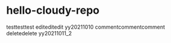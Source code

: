 # hello-cloudy-repo
testtesttest editeditedit
yy20211010 commentcommentcomment deletedelete
yy20211011_2

